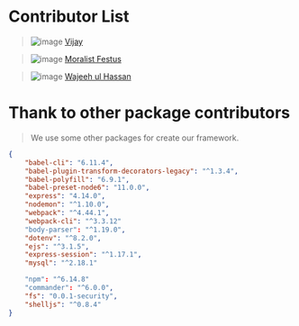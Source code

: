 # Contributor List
> ![image](https://avatars3.githubusercontent.com/u/22113485?s=100&v=4)
[Vijay](https://github.com/vijaysoul)

> ![image](https://avatars3.githubusercontent.com/u/46865149?s=100&v=4)
[Moralist Festus](https://github.com/MoralistFestus)

> ![image](https://avatars3.githubusercontent.com/u/52879112?s=100&v=4)
[Wajeeh ul Hassan](https://github.com/WajeehGillani)


# Thank to other package contributors

> We use some other packages for create our framework.

```json
{
    "babel-cli": "6.11.4",
    "babel-plugin-transform-decorators-legacy": "^1.3.4",
    "babel-polyfill": "6.9.1",
    "babel-preset-node6": "11.0.0",
    "express": "4.14.0",
    "nodemon": "^1.10.0",
    "webpack": "^4.44.1",
    "webpack-cli": "^3.3.12"
    "body-parser": "^1.19.0",
    "dotenv": "^8.2.0",
    "ejs": "^3.1.5",
    "express-session": "^1.17.1",
    "mysql": "^2.18.1"

    "npm": "^6.14.8"
    "commander": "^6.0.0",
    "fs": "0.0.1-security",
    "shelljs": "^0.8.4"
}
  ``` 
